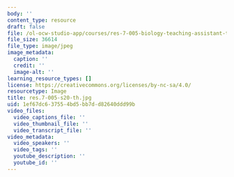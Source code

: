 ```yaml
---
body: ''
content_type: resource
draft: false
file: /ol-ocw-studio-app/courses/res-7-005-biology-teaching-assistant-ta-training-fall-2021/res7-005-s20-th.jpg
file_size: 36614
file_type: image/jpeg
image_metadata:
  caption: ''
  credit: ''
  image-alt: ''
learning_resource_types: []
license: https://creativecommons.org/licenses/by-nc-sa/4.0/
resourcetype: Image
title: res.7-005-s20-th.jpg
uid: 1ef67dc6-3755-4bd5-bb7d-d82640ddd99b
video_files:
  video_captions_file: ''
  video_thumbnail_file: ''
  video_transcript_file: ''
video_metadata:
  video_speakers: ''
  video_tags: ''
  youtube_description: ''
  youtube_id: ''
---
```

